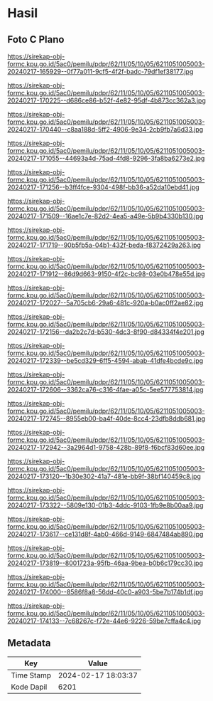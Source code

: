 # Hasil

## Foto C Plano

https://sirekap-obj-formc.kpu.go.id/5ac0/pemilu/pdpr/62/11/05/10/05/6211051005003-20240217-165929--0f77a011-9cf5-4f2f-badc-79df1ef38177.jpg

https://sirekap-obj-formc.kpu.go.id/5ac0/pemilu/pdpr/62/11/05/10/05/6211051005003-20240217-170225--d686ce86-b52f-4e82-95df-4b873cc362a3.jpg

https://sirekap-obj-formc.kpu.go.id/5ac0/pemilu/pdpr/62/11/05/10/05/6211051005003-20240217-170440--c8aa188d-5ff2-4906-9e34-2cb9fb7a6d33.jpg

https://sirekap-obj-formc.kpu.go.id/5ac0/pemilu/pdpr/62/11/05/10/05/6211051005003-20240217-171055--44693a4d-75ad-4fd8-9296-3fa8ba6273e2.jpg

https://sirekap-obj-formc.kpu.go.id/5ac0/pemilu/pdpr/62/11/05/10/05/6211051005003-20240217-171256--b3ff4fce-9304-498f-bb36-a52da10ebd41.jpg

https://sirekap-obj-formc.kpu.go.id/5ac0/pemilu/pdpr/62/11/05/10/05/6211051005003-20240217-171509--16ae1c7e-82d2-4ea5-a49e-5b9b4330b130.jpg

https://sirekap-obj-formc.kpu.go.id/5ac0/pemilu/pdpr/62/11/05/10/05/6211051005003-20240217-171719--90b5fb5a-04b1-432f-beda-f8372429a263.jpg

https://sirekap-obj-formc.kpu.go.id/5ac0/pemilu/pdpr/62/11/05/10/05/6211051005003-20240217-171912--86d9d663-9150-4f2c-bc98-03e0b478e55d.jpg

https://sirekap-obj-formc.kpu.go.id/5ac0/pemilu/pdpr/62/11/05/10/05/6211051005003-20240217-172027--5a705cb6-29a6-481c-920a-b0ac0ff2ae82.jpg

https://sirekap-obj-formc.kpu.go.id/5ac0/pemilu/pdpr/62/11/05/10/05/6211051005003-20240217-172156--da2b2c7d-b530-4dc3-8f90-d84334f4e201.jpg

https://sirekap-obj-formc.kpu.go.id/5ac0/pemilu/pdpr/62/11/05/10/05/6211051005003-20240217-172339--be5cd329-6ff5-4594-abab-41dfe4bcde9c.jpg

https://sirekap-obj-formc.kpu.go.id/5ac0/pemilu/pdpr/62/11/05/10/05/6211051005003-20240217-172606--3362ca76-c316-4fae-a05c-5ee577753814.jpg

https://sirekap-obj-formc.kpu.go.id/5ac0/pemilu/pdpr/62/11/05/10/05/6211051005003-20240217-172745--8955eb00-ba4f-40de-8cc4-23dfb8ddb681.jpg

https://sirekap-obj-formc.kpu.go.id/5ac0/pemilu/pdpr/62/11/05/10/05/6211051005003-20240217-172942--3a2964d1-9758-428b-89f8-f6bcf83d60ee.jpg

https://sirekap-obj-formc.kpu.go.id/5ac0/pemilu/pdpr/62/11/05/10/05/6211051005003-20240217-173120--1b30e302-41a7-481e-bb9f-38bf140459c8.jpg

https://sirekap-obj-formc.kpu.go.id/5ac0/pemilu/pdpr/62/11/05/10/05/6211051005003-20240217-173322--5809e130-01b3-4ddc-9103-1fb9e8b00aa9.jpg

https://sirekap-obj-formc.kpu.go.id/5ac0/pemilu/pdpr/62/11/05/10/05/6211051005003-20240217-173617--ce131d8f-4ab0-466d-9149-6847484ab890.jpg

https://sirekap-obj-formc.kpu.go.id/5ac0/pemilu/pdpr/62/11/05/10/05/6211051005003-20240217-173819--8001723a-95fb-46aa-9bea-b0b6c179cc30.jpg

https://sirekap-obj-formc.kpu.go.id/5ac0/pemilu/pdpr/62/11/05/10/05/6211051005003-20240217-174000--8586f8a8-56dd-40c0-a903-5be7b174b1df.jpg

https://sirekap-obj-formc.kpu.go.id/5ac0/pemilu/pdpr/62/11/05/10/05/6211051005003-20240217-174133--7c68267c-f72e-44e6-9226-59be7cffa4c4.jpg


## Metadata

| Key        | Value               |
| ---------- | ------------------- |
| Time Stamp | 2024-02-17 18:03:37 |
| Kode Dapil | 6201                |



